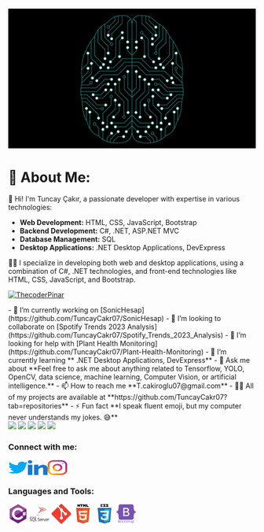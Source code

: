 [![MasterHead](https://raw.githubusercontent.com/san99tiago/ML_BASICS/master/assets/GIF_MachineLearning.gif)](https://github.com/TuncayCakr07)

# 💫 About Me:
🔬 Hi! I'm Tuncay Çakır, a passionate developer with expertise in various technologies:<br>
- **Web Development:** HTML, CSS, JavaScript, Bootstrap
- **Backend Development:** C#, .NET, ASP.NET MVC
- **Database Management:** SQL
- **Desktop Applications:** .NET Desktop Applications, DevExpress

👨‍💻 I specialize in developing both web and desktop applications, using a combination of C#, .NET technologies, and front-end technologies like HTML, CSS, JavaScript, and Bootstrap.
<p align="left"> <a href="https://github.com/ryo-ma/github-profile-trophy"><img src="https://github-profile-trophy.vercel.app/?username=TuncayCakr07&theme=discord" alt="ThecoderPinar" /></a> </p>
- 🔭 I’m currently working on [SonicHesap](https://github.com/TuncayCakr07/SonicHesap)
- 👯 I’m looking to collaborate on [Spotify Trends 2023 Analysis](https://github.com/TuncayCakr07/Spotify_Trends_2023_Analysis)
- 🤝 I’m looking for help with [Plant Health Monitoring](https://github.com/TuncayCakr07/Plant-Health-Monitoring)
- 🌱 I’m currently learning ** .NET Desktop Applications, DevExpress**
- 💬 Ask me about **Feel free to ask me about anything related to Tensorflow, YOLO, OpenCV, data science, machine learning, Computer Vision, or artificial intelligence.**
- 📫 How to reach me **T.cakiroglu07@gmail.com**
- 👨‍💻 All of my projects are available at **https://github.com/TuncayCakr07?tab=repositories**
- ⚡ Fun fact **I speak fluent emoji, but my computer never understands my jokes. 😅**

<div> <a href="https://twitter.com/TuncayCakr07" target="_blank"><img src="https://img.shields.io/badge/Twitter-1DA1F2?style=for-the-badge&logo=twitter&logoColor=white" target="_blank"></a>
<a href="https://www.linkedin.com/in/tuncay-%C3%A7ak%C4%B1ro%C4%9Flu-65a69a149/" target="_blank"><img src="https://img.shields.io/badge/LinkedIn-0077B5?style=for-the-badge&logo=linkedin&logoColor=white" target="_blank"></a>
<a href="https://github.com/TuncayCakr07" target="_blank"><img src="https://img.shields.io/badge/GitHub-100000?style=for-the-badge&logo=github&logoColor=white" target="_blank"></a>
<a href="https://instagram.com/Cakiroglu.tuncay07" target="_blank"><img src="https://img.shields.io/badge/Instagram-E4405F?style=for-the-badge&logo=instagram&logoColor=white" target="_blank"></a>
<a href = "mailto:T.cakiroglu07@gmail.com"><img src="https://img.shields.io/badge/-Gmail-%23333?style=for-the-badge&logo=gmail&logoColor=white" target="_blank"></a>
</div><h3 align="left">Connect with me:</h3>
<p align="left">
<a href="https://twitter.com/TuncayCakr07" target="blank"><img align="center" src="https://raw.githubusercontent.com/teamedwardforever/Readme-Generator/71f25dd8b98329b168142a6b782a107b75eab178/svg/Social/twitter.svg" alt="llBeest" height="30" width="40" /></a><a href="https://www.linkedin.com/in/tuncay-%C3%A7ak%C4%B1ro%C4%9Flu-65a69a149/" target="blank"><img align="center" src="https://raw.githubusercontent.com/teamedwardforever/Readme-Generator/71f25dd8b98329b168142a6b782a107b75eab178/svg/Social/linked-in-alt.svg" alt="piinartp" height="30" width="40" /></a><a href="https://instagram.com/Cakiroglu.tuncay07" target="blank"><img align="center" src="https://raw.githubusercontent.com/teamedwardforever/Readme-Generator/71f25dd8b98329b168142a6b782a107b75eab178/svg/Social/instagram.svg" alt="piinartp" height="30" width="40" /></a></p>

<h3 align="left">Languages and Tools:</h3>
<p align="left">
<img src="https://raw.githubusercontent.com/teamedwardforever/Readme-Generator/71f25dd8b98329b168142a6b782a107b75eab178/svg/Skills/Languages/csharp-original.svg" alt="Csharp" width="40" height="40"/>
<img src="https://raw.githubusercontent.com/teamedwardforever/Readme-Generator/71f25dd8b98329b168142a6b782a107b75eab178/svg/Skills/Database/microsoft-sql-server-logo.svg" alt="Microsoft Sql Server" width="40" height="40"/>
<img src="https://raw.githubusercontent.com/teamedwardforever/Readme-Generator/71f25dd8b98329b168142a6b782a107b75eab178/svg/Skills/Other/git-scm-icon.svg" alt="Git" width="40" height="40"/>
<img src="https://raw.githubusercontent.com/teamedwardforever/Readme-Generator/71f25dd8b98329b168142a6b782a107b75eab178/svg/Skills/Frontend/html5-original-wordmark.svg" alt="HTML" width="40" height="40"/>
<img src="https://raw.githubusercontent.com/teamedwardforever/Readme-Generator/71f25dd8b98329b168142a6b782a107b75eab178/svg/Skills/Frontend/css3-original-wordmark.svg" alt="Css" width="40" height="40"/>
<img src="https://raw.githubusercontent.com/teamedwardforever/Readme-Generator/71f25dd8b98329b168142a6b782a107b75eab178/svg/Skills/Frontend/bootstrap-plain-wordmark.svg" alt="Bootstrap" width="40" height="40"/>
</p>
